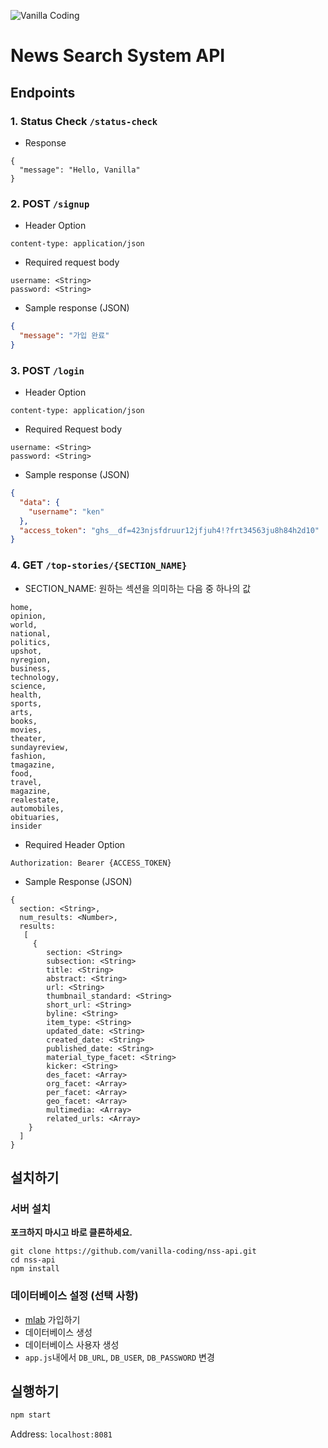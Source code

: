 ![Vanilla Coding](https://s3.ap-northeast-2.amazonaws.com/vanilla-coding/Assets/logo_regular%403x.png)

# News Search System API

## Endpoints

### 1. Status Check `/status-check`
- Response
```
{
  "message": "Hello, Vanilla"
}
```

### 2. POST `/signup`
- Header Option
```
content-type: application/json
```
- Required request body
```
username: <String>
password: <String>
```
- Sample response (JSON)
```json
{
  "message": "가입 완료"
}
```

### 3. POST `/login`
- Header Option
```
content-type: application/json
```
- Required Request body
```
username: <String>
password: <String>
```
- Sample response (JSON)
```json
{
  "data": {
    "username": "ken"
  },
  "access_token": "ghs__df=423njsfdruur12jfjuh4!?frt34563ju8h84h2d10"
}
```

### 4. GET `/top-stories/{SECTION_NAME}`
- SECTION_NAME: 원하는 섹션을 의미하는 다음 중 하나의 값
```
home,
opinion,
world,
national,
politics,
upshot,
nyregion,
business,
technology,
science,
health,
sports,
arts,
books,
movies,
theater,
sundayreview,
fashion,
tmagazine,
food,
travel,
magazine,
realestate,
automobiles,
obituaries,
insider
```
- Required Header Option
```
Authorization: Bearer {ACCESS_TOKEN}
```
- Sample Response (JSON)
```
{
  section: <String>,
  num_results: <Number>,
  results:
   [
     {
        section: <String>
        subsection: <String>
        title: <String>
        abstract: <String>
        url: <String>
        thumbnail_standard: <String>
        short_url: <String>
        byline: <String>
        item_type: <String>
        updated_date: <String>
        created_date: <String>
        published_date: <String>
        material_type_facet: <String>
        kicker: <String>
        des_facet: <Array>
        org_facet: <Array>
        per_facet: <Array>
        geo_facet: <Array>
        multimedia: <Array>
        related_urls: <Array>
    }
  ]
}
```

## 설치하기

### 서버 설치

**포크하지 마시고 바로 클론하세요.**

```
git clone https://github.com/vanilla-coding/nss-api.git
cd nss-api
npm install
```

### 데이터베이스 설정 (선택 사항)

* [mlab](https://mlab.com) 가입하기
* 데이터베이스 생성
* 데이터베이스 사용자 생성
* `app.js`내에서 `DB_URL`, `DB_USER`, `DB_PASSWORD` 변경

## 실행하기

```sh
npm start
```

Address: `localhost:8081`
